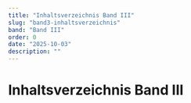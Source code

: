 ```yaml
---
title: "Inhaltsverzeichnis Band III"
slug: "band3-inhaltsverzeichnis"
band: "Band III"
order: 0
date: "2025-10-03"
description: ""
---
```


# Inhaltsverzeichnis Band III

